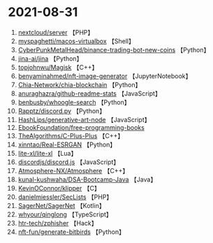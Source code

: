 # 2021-08-31

1. [nextcloud/server](https://github.com/nextcloud/server) 【PHP】
2. [myspaghetti/macos-virtualbox](https://github.com/myspaghetti/macos-virtualbox) 【Shell】
3. [CyberPunkMetalHead/binance-trading-bot-new-coins](https://github.com/CyberPunkMetalHead/binance-trading-bot-new-coins) 【Python】
4. [jina-ai/jina](https://github.com/jina-ai/jina) 【Python】
5. [topjohnwu/Magisk](https://github.com/topjohnwu/Magisk) 【C++】
6. [benyaminahmed/nft-image-generator](https://github.com/benyaminahmed/nft-image-generator) 【JupyterNotebook】
7. [Chia-Network/chia-blockchain](https://github.com/Chia-Network/chia-blockchain) 【Python】
8. [anuraghazra/github-readme-stats](https://github.com/anuraghazra/github-readme-stats) 【JavaScript】
9. [benbusby/whoogle-search](https://github.com/benbusby/whoogle-search) 【Python】
10. [Rapptz/discord.py](https://github.com/Rapptz/discord.py) 【Python】
11. [HashLips/generative-art-node](https://github.com/HashLips/generative-art-node) 【JavaScript】
12. [EbookFoundation/free-programming-books](https://github.com/EbookFoundation/free-programming-books) 
13. [TheAlgorithms/C-Plus-Plus](https://github.com/TheAlgorithms/C-Plus-Plus) 【C++】
14. [xinntao/Real-ESRGAN](https://github.com/xinntao/Real-ESRGAN) 【Python】
15. [lite-xl/lite-xl](https://github.com/lite-xl/lite-xl) 【Lua】
16. [discordjs/discord.js](https://github.com/discordjs/discord.js) 【JavaScript】
17. [Atmosphere-NX/Atmosphere](https://github.com/Atmosphere-NX/Atmosphere) 【C++】
18. [kunal-kushwaha/DSA-Bootcamp-Java](https://github.com/kunal-kushwaha/DSA-Bootcamp-Java) 【Java】
19. [KevinOConnor/klipper](https://github.com/KevinOConnor/klipper) 【C】
20. [danielmiessler/SecLists](https://github.com/danielmiessler/SecLists) 【PHP】
21. [SagerNet/SagerNet](https://github.com/SagerNet/SagerNet) 【Kotlin】
22. [whyour/qinglong](https://github.com/whyour/qinglong) 【TypeScript】
23. [htr-tech/zphisher](https://github.com/htr-tech/zphisher) 【Hack】
24. [nft-fun/generate-bitbirds](https://github.com/nft-fun/generate-bitbirds) 【Python】
